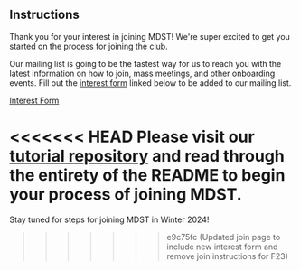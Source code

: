 ## Instructions

Thank you for your interest in joining MDST! We're super excited to get you started on the process for joining the club.

Our mailing list is going to be the fastest way for us to reach you with the latest information on how to join, mass meetings, and other onboarding events. Fill out the [interest form](https://forms.gle/pcpfjMwrXobyvn9N9) linked below to be added to our mailing list.

<p className="md-button-wrapper"><a className="md-button" href="https://forms.gle/pcpfjMwrXobyvn9N9"> Interest Form</a></p>

<<<<<<< HEAD
Please visit our [tutorial repository](https://github.com/MichiganDataScienceTeam/2023-Tutorials) and read through the entirety of the README to begin your process of joining MDST.
=======
Stay tuned for steps for joining MDST in Winter 2024!
>>>>>>> e9c75fc (Updated join page to include new interest form and remove join instructions for F23)
